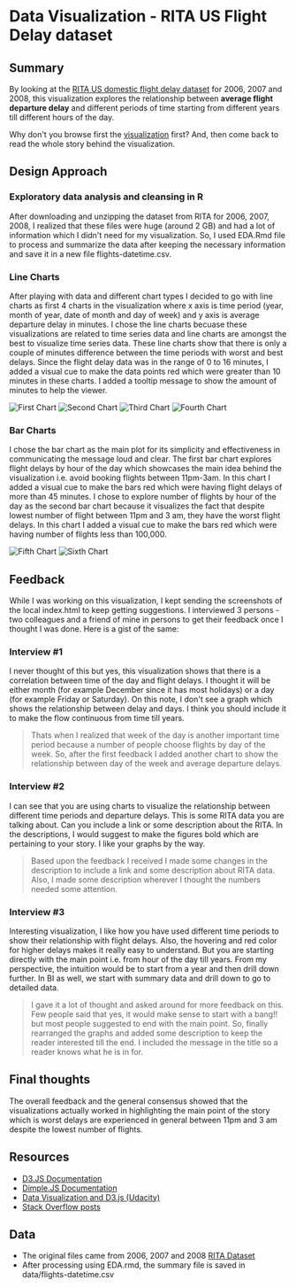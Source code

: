 # Data Visualization - RITA US Flight Delay dataset

## Summary

By looking at the [RITA US domestic flight delay dataset](http://stat-computing.org/dataexpo/2009/the-data.html) for 2006, 2007 and 2008, this visualization explores the relationship between **average flight departure delay** and different periods of time starting from different years till different hours of the day.

Why don't you browse first the [visualization](http://jayantsahewal.github.io/make-effective-data-visualization/) first? And, then come back to read the whole story behind the visualization.

## Design Approach

### Exploratory data analysis and cleansing in R
After downloading and unzipping the dataset from RITA for 2006, 2007, 2008, I realized that these files were huge (around 2 GB) and had a lot of information which I didn't need for my visualization. So, I used EDA.Rmd file to process and summarize the data after keeping the necessary information and save it in a new file flights-datetime.csv.

### Line Charts
After playing with data and different chart types I decided to go with line charts as first 4 charts in the visualization where x axis is time period (year, month of year, date of month and day of week) and y axis is average departure delay in minutes. I chose the line charts becuase these visualizations are related to time series data and line charts are amongst the best to visualize time series data. These line charts show that there is only a couple of minutes difference between the time periods with worst and best delays. Since the flight delay data was in the range of 0 to 16 minutes, I added a visual cue to make the data points red which were greater than 10 minutes in these charts. I added a tooltip message to show the amount of minutes to help the viewer.

![First Chart](https://raw.githubusercontent.com/jayantsahewal/make-effective-data-visualization/master/img/Average%20flight%20delays%20by%20year.png)
![Second Chart](https://raw.githubusercontent.com/jayantsahewal/make-effective-data-visualization/master/img/Average%20flight%20delays%20by%20month.png)
![Third Chart](https://raw.githubusercontent.com/jayantsahewal/make-effective-data-visualization/master/img/Average%20flight%20delays%20by%20day%20of%20the%20month.png)
![Fourth Chart](https://raw.githubusercontent.com/jayantsahewal/make-effective-data-visualization/master/img/Average%20flight%20delays%20by%20day%20of%20the%20week.png)

### Bar Charts
I chose the bar chart as the main plot for its simplicity and effectiveness in communicating the message loud and clear. The first bar chart explores flight delays by hour of the day which showcases the main idea behind the visualization i.e. avoid booking flights between 11pm-3am. In this chart I added a visual cue to make the bars red which were having flight delays of more than 45 minutes. I chose to explore number of flights by hour of the day as the second bar chart because it visualizes the fact that despite lowest number of flight between 11pm and 3 am, they have the worst flight delays. In this chart I added a visual cue to make the bars red which were having number of flights less than 100,000.

![Fifth Chart](https://raw.githubusercontent.com/jayantsahewal/make-effective-data-visualization/master/img/Average%20flight%20delays%20by%20hour%20of%20day.png)
![Sixth Chart](https://raw.githubusercontent.com/jayantsahewal/make-effective-data-visualization/master/img/Number%20of%20flights%20by%20hour%20of%20day.png)

## Feedback
While I was working on this visualization, I kept sending the screenshots of the local index.html to keep getting suggestions. I interviewed 3 persons - two colleagues and a friend of mine in persons to get their feedback once I thought I was done. Here is a gist of the same:

### Interview #1
I never thought of this but yes, this visualization shows that there is a correlation between time of the day and flight delays. I thought it will be either month (for example December since it has most holidays) or a day (for example Friday or Saturday). On this note, I don't see a graph which shows the relationship between delay and days. I think you should include it to make the flow continuous from time till years.

> Thats when I realized that week of the day is another important time period because a number of people choose flights by day of the week. So, after the first feedback I added another chart to show the relationship between day of the week and average departure delays.

### Interview #2
I can see that you are using charts to visualize the relationship between different time periods and departure delays. This is some RITA data you are talking about. Can you include a link or some description about the RITA. In the descriptions, I would suggest to make the figures bold which are pertaining to your story. I like your graphs by the way.

> Based upon the feedback I received I made some changes in the description to include a link and some description about RITA data. Also, I made some description wherever I thought the numbers needed some attention.

### Interview #3
Interesting visualization, I like how you have used different time periods to show their relationship with flight delays. Also, the hovering and red color for higher delays makes it really easy to understand. But you are starting directly with the main point i.e. from hour of the day till years. From my perspective, the intuition would be to start from a year and then drill down further. In BI as well, we start with summary data and drill down to go to detailed data.

> I gave it a lot of thought and asked around for more feedback on this. Few people said that yes, it would make sense to start with a bang!! but most people suggested to end with the main point. So, finally rearranged the graphs and added some description to keep the reader interested till the end. I included the message in the title so a reader knows what he is in for.

## Final thoughts
The overall feedback and the general consensus showed that the visualizations actually worked in highlighting the main point of the story which is worst delays are experienced in general between 11pm and 3 am despite the lowest number of flights.

## Resources
- [D3.JS Documentation](d3js.org)
- [Dimple.JS Documentation](http://dimplejs.org/)
- [Data Visualization and D3.js (Udacity)](https://www.udacity.com/course/viewer#!/c-ud507-nd)
- [Stack Overflow posts](http://stackoverflow.com/search?q=dimple.js)

## Data
- The original files came from 2006, 2007 and 2008 [RITA Dataset](http://stat-computing.org/dataexpo/2009/the-data.html)
- After processing using EDA.rmd, the summary file is saved in data/flights-datetime.csv